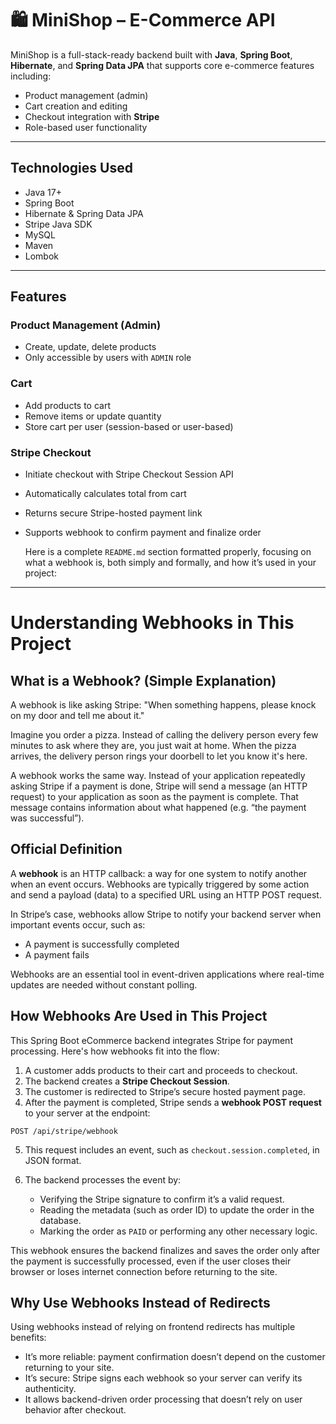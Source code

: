 # 🛍️ MiniShop – E-Commerce API

MiniShop is a full-stack-ready backend built with **Java**, **Spring Boot**, **Hibernate**, and **Spring Data JPA** that supports core e-commerce features including:

- Product management (admin)
-  Cart creation and editing
-  Checkout integration with **Stripe**
-  Role-based user functionality

---

## Technologies Used

- Java 17+
- Spring Boot
- Hibernate & Spring Data JPA
- Stripe Java SDK
- MySQL
- Maven
- Lombok

---

## Features

### Product Management (Admin)
- Create, update, delete products
- Only accessible by users with `ADMIN` role

### Cart
- Add products to cart
- Remove items or update quantity
- Store cart per user (session-based or user-based)

### Stripe Checkout
- Initiate checkout with Stripe Checkout Session API
- Automatically calculates total from cart
- Returns secure Stripe-hosted payment link
- Supports webhook to confirm payment and finalize order

  Here is a complete `README.md` section formatted properly, focusing on what a webhook is, both simply and formally, and how it’s used in your project:

---

# Understanding Webhooks in This Project

## What is a Webhook? (Simple Explanation)

A webhook is like asking Stripe:
"When something happens, please knock on my door and tell me about it."

Imagine you order a pizza. Instead of calling the delivery person every few minutes to ask where they are, you just wait at home. When the pizza arrives, the delivery person rings your doorbell to let you know it's here.

A webhook works the same way. Instead of your application repeatedly asking Stripe if a payment is done, Stripe will send a message (an HTTP request) to your application as soon as the payment is complete. That message contains information about what happened (e.g. “the payment was successful”).

## Official Definition

A **webhook** is an HTTP callback: a way for one system to notify another when an event occurs. Webhooks are typically triggered by some action and send a payload (data) to a specified URL using an HTTP POST request.

In Stripe’s case, webhooks allow Stripe to notify your backend server when important events occur, such as:

* A payment is successfully completed
* A payment fails

Webhooks are an essential tool in event-driven applications where real-time updates are needed without constant polling.

## How Webhooks Are Used in This Project

This Spring Boot eCommerce backend integrates Stripe for payment processing. Here's how webhooks fit into the flow:

1. A customer adds products to their cart and proceeds to checkout.
2. The backend creates a **Stripe Checkout Session**.
3. The customer is redirected to Stripe’s secure hosted payment page.
4. After the payment is completed, Stripe sends a **webhook POST request** to your server at the endpoint:

```
POST /api/stripe/webhook
```

5. This request includes an event, such as `checkout.session.completed`, in JSON format.
6. The backend processes the event by:

   * Verifying the Stripe signature to confirm it’s a valid request.
   * Reading the metadata (such as order ID) to update the order in the database.
   * Marking the order as `PAID` or performing any other necessary logic.

This webhook ensures the backend finalizes and saves the order only after the payment is successfully processed, even if the user closes their browser or loses internet connection before returning to the site.

## Why Use Webhooks Instead of Redirects

Using webhooks instead of relying on frontend redirects has multiple benefits:

* It’s more reliable: payment confirmation doesn’t depend on the customer returning to your site.
* It’s secure: Stripe signs each webhook so your server can verify its authenticity.
* It allows backend-driven order processing that doesn’t rely on user behavior after checkout.
